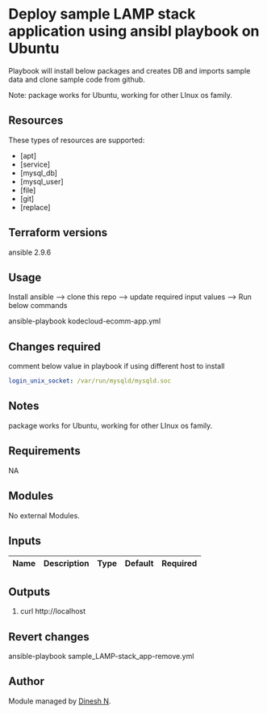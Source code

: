 # Deploy sample LAMP stack application using ansibl playbook on Ubuntu

Playbook will install below packages and creates DB and imports sample data and clone sample code from github.

Note: package works for Ubuntu, working for other LInux os family.


## Resources


These types of resources are supported:

* [apt]
* [service]
* [mysql_db]
* [mysql_user]
* [file]
* [git]
* [replace]

## Terraform versions

ansible 2.9.6

## Usage

Install ansible --> clone this repo --> update  required input values --> Run below commands

ansible-playbook kodecloud-ecomm-app.yml


## Changes required

comment below value in playbook if using different host to install

```yml
login_unix_socket: /var/run/mysqld/mysqld.soc
```



## Notes

package works for Ubuntu, working for other LInux os family.


<!-- BEGINNING OF PRE-COMMIT-TERRAFORM DOCS HOOK -->
## Requirements
NA
## Modules

No external Modules.

## Inputs

| Name | Description | Type | Default | Required |
|------|-------------|------|---------|:--------:|


## Outputs

1. curl http://localhost

## Revert changes

ansible-playbook sample_LAMP-stack_app-remove.yml

## Author

Module managed by [Dinesh N](https://github.com/dineshn-dsm).
